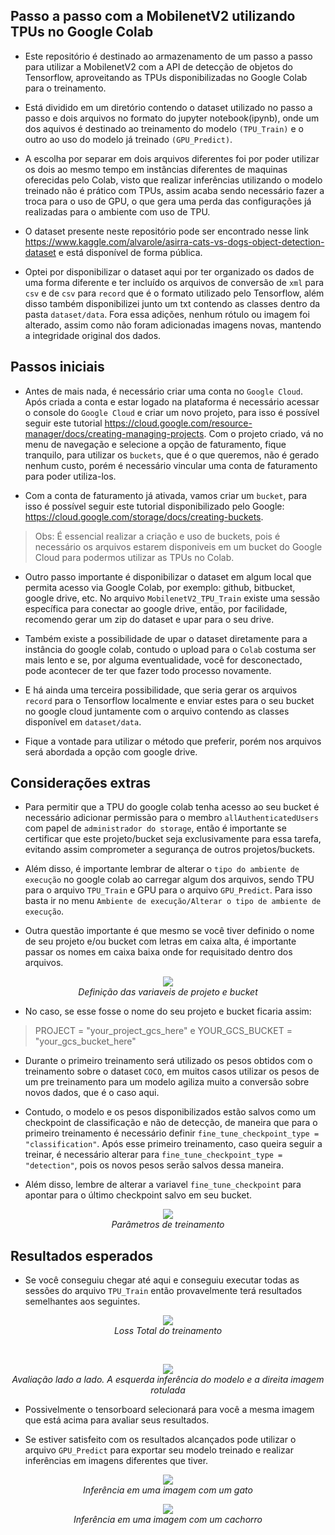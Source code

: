 <h2>Passo a passo com a MobilenetV2 utilizando TPUs no Google Colab</h2>

- Este repositório é destinado ao armazenamento de um passo a passo para utilizar a MobilenetV2 com a API de detecção de objetos do Tensorflow, aproveitando as TPUs disponibilizadas no Google Colab para o treinamento.

- Está dividido em um diretório contendo o dataset utilizado no passo a passo e dois arquivos no formato do jupyter notebook(ipynb), onde um dos aquivos é destinado ao treinamento do modelo ```(TPU_Train)``` e o outro ao uso do modelo já treinado ```(GPU_Predict)```. 

- A escolha por separar em dois arquivos diferentes foi por poder utilizar os dois ao mesmo tempo em instâncias diferentes de maquinas oferecidas pelo Colab, visto que realizar inferências utilizando o modelo treinado não é prático com TPUs, assim acaba sendo necessário fazer a troca para o uso de GPU, o que gera uma perda das configurações já realizadas para o ambiente com uso de TPU.

- O dataset presente neste repositório pode ser encontrado nesse link https://www.kaggle.com/alvarole/asirra-cats-vs-dogs-object-detection-dataset e está disponível de forma pública.

- Optei por disponibilizar o dataset aqui por ter organizado os dados de uma forma diferente e ter incluído os arquivos de conversão de ```xml``` para ```csv``` e de ```csv``` para ```record``` que é o formato utilizado pelo Tensorflow, além disso também disponibilizei junto um txt contendo as classes dentro da pasta ```dataset/data```. Fora essa adições, nenhum rótulo ou imagem foi alterado, assim como não foram adicionadas imagens novas, mantendo a integridade original dos dados.

<h2>Passos iniciais</h2>

- Antes de mais nada, é necessário criar uma conta no ```Google Cloud```. Após criada a conta e estar logado na plataforma é necessário acessar o console do ```Google Cloud``` e criar um novo projeto, para isso é possível seguir este tutorial https://cloud.google.com/resource-manager/docs/creating-managing-projects. Com o projeto criado, vá no menu de navegação e selecione a opção de faturamento, fique tranquilo, para utilizar os ```buckets```, que é o que queremos, não é gerado nenhum custo, porém é necessário vincular uma conta de faturamento para poder utiliza-los.

- Com a conta de faturamento já ativada, vamos criar um ```bucket```, para isso é possível seguir este tutorial disponibilizado pelo Google: https://cloud.google.com/storage/docs/creating-buckets.
> Obs: É essencial realizar a criação e uso de buckets, pois é necessário os arquivos estarem disponiveis em um bucket do Google Cloud para podermos utilizar as TPUs no Colab.

- Outro passo importante é disponibilizar o dataset em algum local que permita acesso via Google Colab, por exemplo: github, bitbucket, google drive, etc. No arquivo ```MobilenetV2_TPU_Train``` existe uma sessão específica para conectar ao google drive, então, por facilidade, recomendo gerar um zip do dataset e upar para o seu drive.

- Também existe a possibilidade de upar o dataset diretamente para a instância do google colab, contudo o upload para o ```Colab``` costuma ser mais lento e se, por alguma eventualidade, você for desconectado, pode acontecer de ter que fazer todo processo novamente.

- E há ainda uma terceira possibilidade, que seria gerar os arquivos ```record``` para o Tensorflow localmente e enviar estes para o seu bucket no google cloud juntamente com o arquivo contendo as classes disponível em ```dataset/data```.
- Fique a vontade para utilizar o método que preferir, porém nos arquivos será abordada a opção com google drive.

<h2>Considerações extras</h2>

- Para permitir que a TPU do google colab tenha acesso ao seu bucket é necessário adicionar permissão para o membro ```allAuthenticatedUsers``` com papel de ```administrador do storage```, então é importante se certificar que este projeto/bucket seja exclusivamente para essa tarefa, evitando assim comprometer a segurança de outros projetos/buckets.

- Além disso, é importante lembrar de alterar o ```tipo do ambiente de execução``` no google colab ao carregar algum dos arquivos, sendo TPU para o arquivo ```TPU_Train``` e GPU para o arquivo ```GPU_Predict```. Para isso basta ir no menu ```Ambiente de execução/Alterar o tipo de ambiente de execução```.

- Outra questão importante é que mesmo se você tiver definido o nome de seu projeto e/ou bucket com letras em caixa alta, é importante passar os nomes em caixa baixa onde for requisitado dentro dos arquivos.

<p align="center">
    <img src="https://user-images.githubusercontent.com/15859532/114289220-808f5080-9a4c-11eb-93da-6d9c1ef61fd5.png"/><br/>
    <em>Definição das variaveis de projeto e bucket</em>
</p>

- No caso, se esse fosse o nome do seu projeto e bucket ficaria assim:
> PROJECT = "your_project_gcs_here" e YOUR_GCS_BUCKET = "your_gcs_bucket_here"

- Durante o primeiro treinamento será utilizado os pesos obtidos com o treinamento sobre o dataset ```COCO```, em muitos casos utilizar os pesos de um pre treinamento para um modelo agiliza muito a conversão sobre novos dados, que é o caso aqui.

- Contudo, o modelo e os pesos disponibilizados estão salvos como um checkpoint de classificação e não de detecção, de maneira que para o primeiro treinamento é necessário definir ```fine_tune_checkpoint_type = "classification"```. Após esse primeiro treinamento, caso queira seguir a treinar, é necessário alterar para ```fine_tune_checkpoint_type = "detection"```, pois os novos pesos serão salvos dessa maneira. 

- Além disso, lembre de alterar a variavel ```fine_tune_checkpoint``` para apontar para o último checkpoint salvo em seu bucket.
 
<p align="center">
    <img src="https://user-images.githubusercontent.com/15859532/114343158-b78c6180-9b33-11eb-8de7-5e392b6dfaf3.png"/><br/>
    <em>Parâmetros de treinamento</em>
</p>

<h2>Resultados esperados</h2>

- Se você conseguiu chegar até aqui e conseguiu executar todas as sessões do arquivo ```TPU_Train``` então provavelmente terá resultados semelhantes aos seguintes.

<p align="center">
    <img src="https://user-images.githubusercontent.com/15859532/114345116-83b33b00-9b37-11eb-9300-284b3a5f0e3e.png"/><br/>
    <em>Loss Total do treinamento</em>
</p><br/>

<p align="center">
    <img src="https://user-images.githubusercontent.com/15859532/114346772-5b790b80-9b3a-11eb-940c-a931f4dfd7af.png"/><br/>
    <em>Avaliação lado a lado. A esquerda inferência do modelo e a direita imagem rotulada</em>
</p>

- Possivelmente o tensorboard selecionará para você a mesma imagem que está acima para avaliar seus resultados.

- Se estiver satisfeito com os resultados alcançados pode utilizar o arquivo ```GPU_Predict``` para exportar seu modelo treinado e realizar inferências em imagens diferentes que tiver.

<p align="center">
    <img src="https://user-images.githubusercontent.com/15859532/114348567-1bffee80-9b3d-11eb-9ba7-9f67aa6ce67e.png"/><br/>
    <em>Inferência em uma imagem com um gato</em>
</p>

<p align="center">
    <img src="https://user-images.githubusercontent.com/15859532/114348570-1dc9b200-9b3d-11eb-9448-62b1998ca9bd.png"/><br/>
    <em>Inferência em uma imagem com um cachorro</em>
</p>
